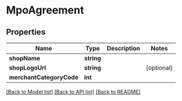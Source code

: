 # MpoAgreement

## Properties

 Name                     | Type       | Description | Notes      
--------------------------|------------|-------------|------------
 **shopName**             | **string** |             |
 **shopLogoUrl**          | **string** |             | [optional] 
 **merchantCategoryCode** | **int**    |             |

[[Back to Model list]](../../README.md#documentation-for-models) [[Back to API list]](../../README.md#documentation-for-api-endpoints) [[Back to README]](../../README.md)

